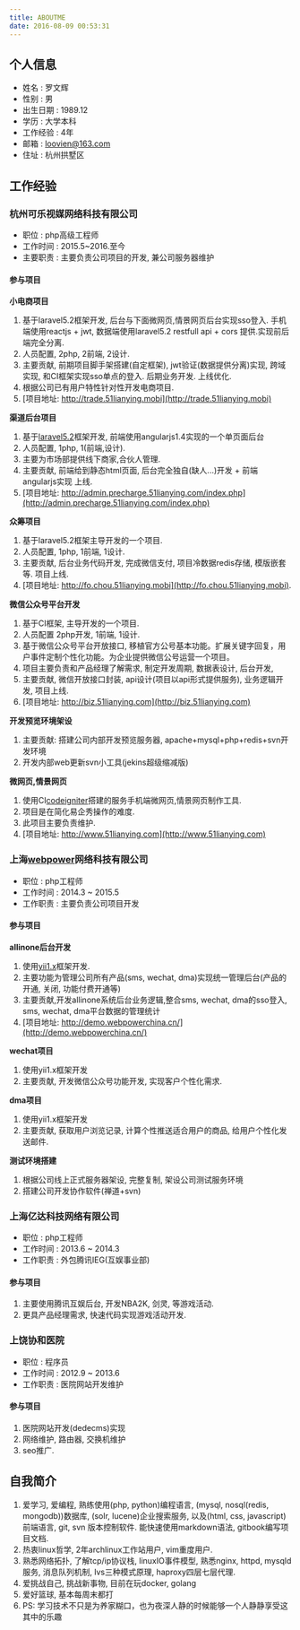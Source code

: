 ```yaml
---
title: ABOUTME
date: 2016-08-09 00:53:31
---
```


## 个人信息

- 姓名     : 罗文辉
- 性别     : 男
- 出生日期 : 1989.12
- 学历     : 大学本科
- 工作经验 : 4年
- 邮箱     : loovien@163.com
- 住址     : 杭州拱墅区


## 工作经验

### 杭州可乐视媒网络科技有限公司

- 职位     : php高级工程师
- 工作时间 : 2015.5~2016.至今
- 主要职责 : 主要负责公司项目的开发, 兼公司服务器维护

#### 参与项目

**小电商项目**

1. 基于laravel5.2框架开发, 后台与下面微网页,情景网页后台实现sso登入. 手机端使用reactjs + jwt, 数据端使用laravel5.2 restfull api + cors 提供.实现前后端完全分离.
2. 人员配置, 2php, 2前端, 2设计.
3. 主要贡献, 前期项目脚手架搭建(自定框架), jwt验证(数据提供分离)实现, 跨域实现, 和CI框架实现sso单点的登入. 后期业务开发. 上线优化.
4. 根据公司已有用户特性针对性开发电商项目.
5. [项目地址: http://trade.51lianying.mobi](http://trade.51lianying.mobi)


**渠道后台项目**

1. 基于[laravel5.2](https://laravel.com)框架开发, 前端使用angularjs1.4实现的一个单页面后台
2. 人员配置, 1php, 1(前端,设计).
3. 主要为市场部提供线下商家,合伙人管理.
4. 主要贡献, 前端给到静态html页面, 后台完全独自(缺人...)开发 + 前端angularjs实现 上线.
4. [项目地址: http://admin.precharge.51lianying.com/index.php](http://admin.precharge.51lianying.com/index.php)

**众筹项目**

1. 基于laravel5.2框架主导开发的一个项目.
2. 人员配置, 1php, 1前端, 1设计.
3. 主要贡献, 后台业务代码开发, 完成微信支付, 项目冷数据redis存储, 模版嵌套等. 项目上线.
4. [项目地址: http://fo.chou.51lianying.mobi](http://fo.chou.51lianying.mobi).

**微信公众号平台开发**

1. 基于CI框架, 主导开发的一个项目.
2. 人员配置 2php开发, 1前端, 1设计.
3. 基于微信公众号平台开放接口, 移植官方公号基本功能。扩展关键字回复，用户事件定制个性化功能。为企业提供微信公号运营一个项目。
4. 项目主要负责和产品经理了解需求, 制定开发周期, 数据表设计, 后台开发,
5. 主要贡献, 微信开放接口封装, api设计(项目以api形式提供服务), 业务逻辑开发, 项目上线.
6. [项目地址: http://biz.51lianying.com](http://biz.51lianying.com)


**开发预览环境架设**

1. 主要贡献: 搭建公司内部开发预览服务器, apache+mysql+php+redis+svn开发环境
2. 开发内部web更新svn小工具(jekins超级缩减版)



**微网页,情景网页**

1. 使用CI[codeigniter](https://codeigniter.com)搭建的服务手机端微网页,情景网页制作工具.
2. 项目是在简化易企秀操作的难度.
3. 此项目主要负责维护.
4. [项目地址: http://www.51lianying.com](http://www.51lianying.com)

### 上海[webpower](http://www.webpowerchina.com/)网络科技有限公司

- 职位     : php工程师
- 工作时间 : 2014.3 ~ 2015.5
- 工作职责 : 主要负责公司项目开发

#### 参与项目

**allinone后台开发**

1. 使用[yii1.x](http://www.yiiframework.com/)框架开发.
2. 主要功能为管理公司所有产品(sms, wechat, dma)实现统一管理后台(产品的开通, 关闭, 功能付费开通等)
3. 主要贡献,开发allinone系统后台业务逻辑,整合sms, wechat, dma的sso登入, sms, wechat, dma平台数据的管理统计
4. [项目地址: http://demo.webpowerchina.cn/](http://demo.webpowerchina.cn/)

**wechat项目**

1. 使用yii1.x框架开发
2. 主要贡献, 开发微信公众号功能开发, 实现客户个性化需求.


**dma项目**

1. 使用yii1.x框架开发
2. 主要贡献, 获取用户浏览记录, 计算个性推送适合用户的商品, 给用户个性化发送邮件.

**测试环境搭建**

1. 根据公司线上正式服务器架设, 完整复制, 架设公司测试服务环境
2. 搭建公司开发协作软件(禅道+svn)


### 上海亿达科技网络有限公司

- 职位     : php工程师
- 工作时间 : 2013.6 ~ 2014.3
- 工作职责 : 外包腾讯IEG(互娱事业部)

#### 参与项目

1. 主要使用腾讯互娱后台, 开发NBA2K, 剑灵, 等游戏活动.
2. 更具产品经理需求, 快速代码实现游戏活动开发.


### 上饶协和医院

- 职位     : 程序员
- 工作时间 : 2012.9 ~ 2013.6
- 工作职责 : 医院网站开发维护

#### 参与项目

1. 医院网站开发(dedecms)实现
2. 网络维护, 路由器, 交换机维护
3. seo推广.

## 自我简介

1. 爱学习, 爱编程, 熟练使用(php, python)编程语言, (mysql, nosql(redis, mongodb))数据库, (solr, lucene)企业搜索服务, 以及(html, css, javascript)前端语言, git, svn 版本控制软件. 能快速使用markdown语法, gitbook编写项目文档.
2. 热衷linux哲学, 2年archlinux工作站用户, vim重度用户.
3. 熟悉网络拓扑, 了解tcp/ip协议栈, linuxIO事件模型, 熟悉nginx, httpd, mysqld服务, 消息队列机制, lvs三种模式原理, haproxy四层七层代理.
3. 爱挑战自己, 挑战新事物, 目前在玩docker, golang
4. 爱好篮球, 基本每周末都打
5. PS: 学习技术不只是为养家糊口，也为夜深人静的时候能够一个人静静享受这其中的乐趣




